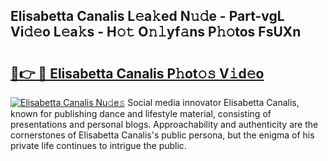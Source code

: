 ## Elisabetta Canalis L𝚎a𝚔ed N𝚞𝚍e - Part-vgL Vi𝚍𝚎o L𝚎a𝚔s - H𝚘𝚝 O𝚗𝚕yf𝚊ns P𝚑𝚘tos FsUXn

# <h2><a href="http://kfexmub.oniu.top/?m=Elisabetta+Canalis">🔗👉 🔴 Elisabetta Canalis P𝚑ot𝚘𝚜 V𝚒d𝚎o</a></h2>

[![Elisabetta Canalis Nu𝚍e𝚜](https://i.imgur.com/0qMVB7G.gif)](http://kfexmub.oniu.top/?m=Elisabetta+Canalis)
Social media innovator Elisabetta Canalis, known for publishing dance and lifestyle material, consisting of presentations and personal blogs. Approachability and authenticity are the cornerstones of Elisabetta Canalis's public persona, but the enigma of his private life continues to intrigue the public.  
